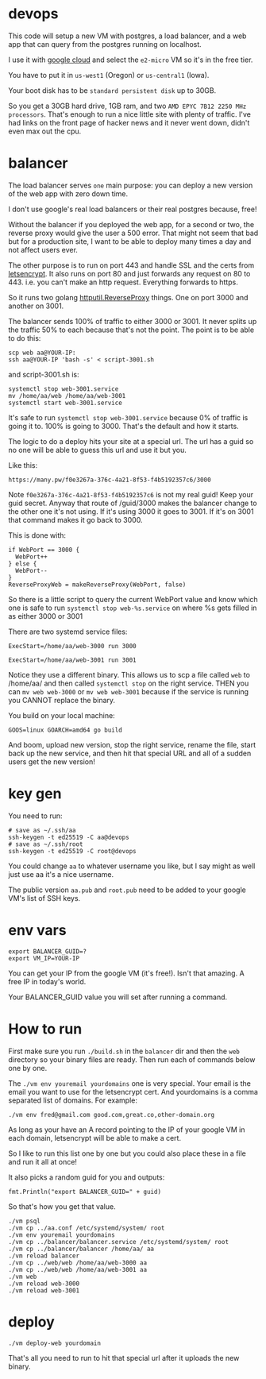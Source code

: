# devops
This code will setup a new VM with postgres, a load balancer, and a web app that can query from the postgres running on localhost.

I use it with [google cloud](https://cloud.google.com/) and select the `e2-micro` VM so it's in the free tier.

You have to put it in `us-west1` (Oregon) or `us-central1` (Iowa).

Your boot disk has to be `standard persistent disk` up to 30GB.

So you get a 30GB hard drive, 1GB ram, and two `AMD EPYC 7B12 2250 MHz processors`. 
That's enough to run a nice little site with plenty of traffic. 
I've had links on the front page of hacker news and it never went down, didn't
even max out the cpu.

# balancer
The load balancer serves `one` main purpose: you can deploy a new version of the web app
with zero down time.

I don't use google's real load balancers or their real postgres because, free!

Without the balancer if you deployed the web app, for a second or two, the
reverse proxy would give the user a 500 error. That might not seem that bad but for
a production site, I want to be able to deploy many times a day and not affect
users ever.

The other purpose is to run on port 443 and handle SSL and the certs from
[letsencrypt](https://letsencrypt.org/). It also runs on port 80 and just 
forwards any request on 80 to 443. i.e. you can't make an http request.
Everything forwards to https.

So it runs two golang [httputil.ReverseProxy](https://pkg.go.dev/net/http/httputil#NewSingleHostReverseProxy) things. One on port 3000 and another on 3001.

The balancer sends 100% of traffic to either 3000 or 3001. It never splits up
the traffic 50% to each because that's not the point. The point is to be able to
do this:

```
scp web aa@YOUR-IP:
ssh aa@YOUR-IP 'bash -s' < script-3001.sh
```

and script-3001.sh is:

```
systemctl stop web-3001.service
mv /home/aa/web /home/aa/web-3001
systemctl start web-3001.service
```

It's safe to run `systemctl stop web-3001.service` because 0% of traffic is
going it to. 100% is going to 3000. That's the default and how it starts.

The logic to do a deploy hits your site at a special url. The url has a guid
so no one will be able to guess this url and use it but you.

Like this:

```
https://many.pw/f0e3267a-376c-4a21-8f53-f4b5192357c6/3000
```

Note `f0e3267a-376c-4a21-8f53-f4b5192357c6` is not my real guid! Keep your
guid secret. Anyway that route of /guid/3000 makes the balancer change to
the other one it's not using. If it's using 3000 it goes to 3001. If it's
on 3001 that command makes it go back to 3000.

This is done with:

```
if WebPort == 3000 {
  WebPort++
} else {
  WebPort--
}
ReverseProxyWeb = makeReverseProxy(WebPort, false)
```

So there is a little script to query the current WebPort value and know
which one is safe to run `systemctl stop web-%s.service` on where %s gets
filled in as either 3000 or 3001

There are two systemd service files:

```
ExecStart=/home/aa/web-3000 run 3000
```
```
ExecStart=/home/aa/web-3001 run 3001
```

Notice they use a different binary. This allows us to scp a file called `web`
to /home/aa/ and then called `systemctl stop` on the right service. THEN
you can `mv web web-3000` or `mv web web-3001` because if the service is
running you CANNOT replace the binary.

You build on your local machine:

```
GOOS=linux GOARCH=amd64 go build
```

And boom, upload new version, stop the right service, rename the file,
start back up the new service, and then hit that special URL and all
of a sudden users get the new version!

# key gen
You need to run:

```
# save as ~/.ssh/aa
ssh-keygen -t ed25519 -C aa@devops
# save as ~/.ssh/root
ssh-keygen -t ed25519 -C root@devops
```

You could change `aa` to whatever username you like, but I say might as
well just use aa it's a nice username.

The public version `aa.pub` and `root.pub` need to be added to your google
VM's list of SSH keys.

# env vars

```
export BALANCER_GUID=?
export VM_IP=YOUR-IP
```

You can get your IP from the google VM (it's free!). Isn't that amazing. A free IP in
today's world.

Your BALANCER_GUID value you will set after running a command.

# How to run

First make sure you run `./build.sh` in the `balancer` dir and then the `web` 
directory so your binary files are ready. Then run each of commands below one by one.

The `./vm env youremail yourdomains` one is very special. Your email is the email
you want to use for the letsencrypt cert. And yourdomains is a comma separated list
of domains. For example:

```
./vm env fred@gmail.com good.com,great.co,other-domain.org
```

As long as your have an A record pointing to the IP of your google VM in
each domain,
letsencrypt will be able to make a cert.

So I like to run this list one by one but you could also place these in
a file and run it all at once!

It also picks a random guid for you and outputs:

```
fmt.Println("export BALANCER_GUID=" + guid)
```

So that's how you get that value.

```
./vm psql
./vm cp ../aa.conf /etc/systemd/system/ root
./vm env youremail yourdomains
./vm cp ../balancer/balancer.service /etc/systemd/system/ root
./vm cp ../balancer/balancer /home/aa/ aa
./vm reload balancer
./vm cp ../web/web /home/aa/web-3000 aa
./vm cp ../web/web /home/aa/web-3001 aa
./vm web
./vm reload web-3000
./vm reload web-3001
```

# deploy

```
./vm deploy-web yourdomain
```

That's all you need to run to hit that special url after it uploads the new binary.
